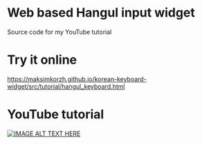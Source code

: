# Web based Hangul input widget
Source code for my YouTube tutorial

# Try it online
https://maksimkorzh.github.io/korean-keyboard-widget/src/tutorial/hangul_keyboard.html

# YouTube tutorial
[![IMAGE ALT TEXT HERE](https://img.youtube.com/vi/FkGzvbQ0_Vg/0.jpg)](https://youtu.be/FkGzvbQ0_Vg)
